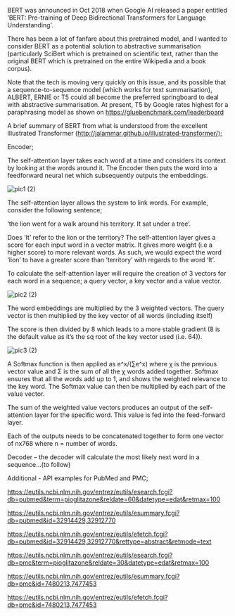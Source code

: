 BERT was announced in Oct 2018 when Google AI released a paper entitled ‘BERT: Pre-training of Deep Bidirectional Transformers for Language Understanding’.  

There has been a lot of fanfare about this pretrained model, and I wanted to consider BERT as a potential solution to abstractive summarisation (particularly SciBert which is pretrained on scientific text, rather than the original BERT which is pretrained on the entire Wikipedia and a book corpus).  

Note that the tech is moving very quickly on this issue, and its possible that a sequence-to-sequence model (which works for text summarisation), ALBERT, ERNIE or T5 could all become the preferred springboard to deal with abstractive summarisation.  At present, T5 by Google rates highest for a paraphrasing model as shown on https://gluebenchmark.com/leaderboard


A brief summary of BERT from what is understood from the excellent Illustrated Transformer (http://jalammar.github.io/illustrated-transformer/);

Encoder;

The self-attention layer takes each word at a time and considers its context by looking at the words around it.  The Encoder then puts the word into a feedforward neural net which subsequently outputs the embeddings.

![pic1 (2)](https://user-images.githubusercontent.com/45914355/87809004-902d9000-c852-11ea-8cad-7f57a1a027a4.png)

The self-attention layer allows the system to link words.  For example, consider the following sentence;

‘the lion went for a walk around his territory.  It sat under a tree’.

Does ‘It’ refer to the lion or the territory? The self-attention layer gives a score for each input word in a vector matrix.  It gives more weight (i.e a higher score) to more relevant words.  As such, we would expect the word ‘lion’ to have a greater score than ‘territory’ with regards to the word ‘It’.

To calculate the self-attention layer will require the creation of 3 vectors for each word in a sequence; a query vector, a key vector and a value vector.

![pic2 (2)](https://user-images.githubusercontent.com/45914355/87809055-a20f3300-c852-11ea-9df3-a7f155666ae9.png)

The word embeddings are multiplied by the 3 weighted vectors.  The query vector is then multiplied by the key vector of all words (including itself)

The score is then divided by 8 which leads to a more stable gradient (8 is the default value as it’s the sq root of the key vector used (i.e. 64)).

![pic3 (2)](https://user-images.githubusercontent.com/45914355/87809089-b18e7c00-c852-11ea-9fe4-81b15fb20390.png)

A Softmax function is then applied as e^x/(∑e^x) where χ is the previous vector value and Σ is the sum of all the χ words added together.  Softmax ensures that all the words add up to 1, and shows the weighted relevance to the key word.  The Softmax value can then be multiplied by each part of the value vector.

The sum of the weighted value vectors produces an output of the self-attention layer for the specific word.  This value is fed into the feed-forward layer.

Each of the outputs needs to be concatenated together to form one vector of nx768 where n = number of words.

Decoder – the decoder will calculate the most likely next word in a sequence...(to follow)

Additional - API examples for PubMed and PMC;

https://eutils.ncbi.nlm.nih.gov/entrez/eutils/esearch.fcgi?db=pubmed&term=pioglitazone&reldate=60&datetype=edat&retmax=100

https://eutils.ncbi.nlm.nih.gov/entrez/eutils/esummary.fcgi?db=pubmed&id=32914429,32912770

https://eutils.ncbi.nlm.nih.gov/entrez/eutils/efetch.fcgi?db=pubmed&id=32914429,32912770&rettype=abstract&retmode=text


https://eutils.ncbi.nlm.nih.gov/entrez/eutils/esearch.fcgi?db=pmc&term=pioglitazone&reldate=30&datetype=edat&retmax=100

https://eutils.ncbi.nlm.nih.gov/entrez/eutils/esummary.fcgi?db=pmc&id=7480213,7477453

https://eutils.ncbi.nlm.nih.gov/entrez/eutils/efetch.fcgi?db=pmc&id=7480213,7477453

